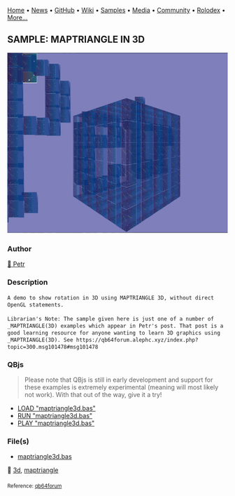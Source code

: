 [Home](https://qb64.com) • [News](../../news.md) • [GitHub](../../github.md) • [Wiki](../../wiki.md) • [Samples](../../samples.md) • [Media](../../media.md) • [Community](../../community.md) • [Rolodex](../../rolodex.md) • [More...](../../more.md)

## SAMPLE: MAPTRIANGLE IN 3D

![maptriangle3d.jpg](img/maptriangle3d.jpg)

### Author

[🐝 Petr](../petr.md) 

### Description

```text
A demo to show rotation in 3D using MAPTRIANGLE 3D, without direct OpenGL statements.

Librarian's Note: The sample given here is just one of a number of _MAPTRIANGLE(3D) examples which appear in Petr's post. That post is a good learning resource for anyone wanting to learn 3D graphics using _MAPTRIANGLE(3D). See https://qb64forum.alephc.xyz/index.php?topic=300.msg101478#msg101478
```

### QBjs

> Please note that QBjs is still in early development and support for these examples is extremely experimental (meaning will most likely not work). With that out of the way, give it a try!

* [LOAD "maptriangle3d.bas"](https://v6p9d9t4.ssl.hwcdn.net/html/5953810/index.html?src=https://qb64.com/samples/maptriangle-in-3d/src/maptriangle3d.bas)
* [RUN "maptriangle3d.bas"](https://v6p9d9t4.ssl.hwcdn.net/html/5953810/index.html?mode=auto&src=https://qb64.com/samples/maptriangle-in-3d/src/maptriangle3d.bas)
* [PLAY "maptriangle3d.bas"](https://v6p9d9t4.ssl.hwcdn.net/html/5953810/index.html?mode=play&src=https://qb64.com/samples/maptriangle-in-3d/src/maptriangle3d.bas)

### File(s)

* [maptriangle3d.bas](src/maptriangle3d.bas)

🔗 [3d](../3d.md), [maptriangle](../maptriangle.md)


<sub>Reference: [qb64forum](https://qb64forum.alephc.xyz/index.php?topic=2405.0) </sub>
